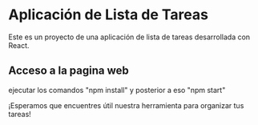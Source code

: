 # Aplicación de Lista de Tareas


Este es un proyecto de una aplicación de lista de tareas desarrollada con React.


## Acceso a la pagina web


 ejecutar los comandos "npm install" y posterior a eso "npm start"


¡Esperamos que encuentres útil nuestra herramienta para organizar tus tareas!

